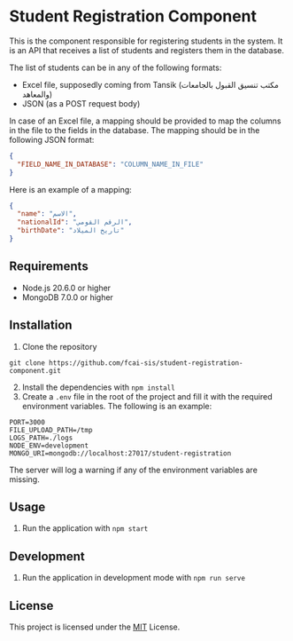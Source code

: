 # Student Registration Component

This is the component responsible for registering students in the system. It is an API that receives a list of students and registers them in the database.

The list of students can be in any of the following formats:

- Excel file, supposedly coming from Tansik (مكتب تنسيق القبول بالجامعات والمعاهد)
- JSON (as a POST request body)

In case of an Excel file, a mapping should be provided to map the columns in the file to the fields in the database. The mapping should be in the following JSON format:

```json
{
  "FIELD_NAME_IN_DATABASE": "COLUMN_NAME_IN_FILE"
}
```

Here is an example of a mapping:

```json
{
  "name": "الاسم",
  "nationalId": "الرقم القومي",
  "birthDate": "تاريخ الميلاد"
}
```

## Requirements

- Node.js 20.6.0 or higher
- MongoDB 7.0.0 or higher

## Installation

1. Clone the repository

```
git clone https://github.com/fcai-sis/student-registration-component.git
```

2. Install the dependencies with `npm install`
3. Create a `.env` file in the root of the project and fill it with the required environment variables. The following is an example:

```
PORT=3000
FILE_UPLOAD_PATH=/tmp
LOGS_PATH=./logs
NODE_ENV=development
MONGO_URI=mongodb://localhost:27017/student-registration
```

The server will log a warning if any of the environment variables are missing.

## Usage

1. Run the application with `npm start`

## Development

1. Run the application in development mode with `npm run serve`

## License

This project is licensed under the [MIT](LICENSE) License.
